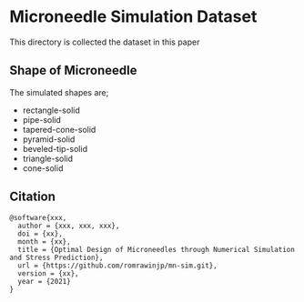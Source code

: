 # Microneedle Simulation Dataset
This directory is collected the dataset in this paper

## Shape of Microneedle
The simulated shapes are;
- rectangle-solid
- pipe-solid
- tapered-cone-solid
- pyramid-solid
- beveled-tip-solid
- triangle-solid
- cone-solid

## Citation
```
@software{xxx,
  author = {xxx, xxx, xxx},
  doi = {xx},
  month = {xx},
  title = {Optimal Design of Microneedles through Numerical Simulation and Stress Prediction},
  url = {https://github.com/romrawinjp/mn-sim.git},
  version = {xx},
  year = {2021}
}
```
